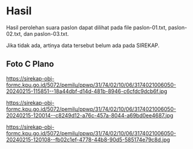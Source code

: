# Hasil

Hasil perolehan suara paslon dapat dilihat pada file paslon-01.txt, paslon-02.txt, dan paslon-03.txt.

Jika tidak ada, artinya data tersebut belum ada pada SIREKAP.

## Foto C Plano

https://sirekap-obj-formc.kpu.go.id/5072/pemilu/ppwp/31/74/02/10/06/3174021006050-20240215-115851--18a44dbf-d14d-481b-8946-c6cfdc9dcb6f.jpg

https://sirekap-obj-formc.kpu.go.id/5072/pemilu/ppwp/31/74/02/10/06/3174021006050-20240215-120014--c8249d12-a76c-457a-8044-a69bd0ee4687.jpg

https://sirekap-obj-formc.kpu.go.id/5072/pemilu/ppwp/31/74/02/10/06/3174021006050-20240215-120108--fb02c1ef-4778-44b8-90d5-585174e79c8d.jpg
